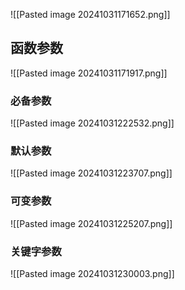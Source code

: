 
![[Pasted image 20241031171652.png]]


## 函数参数
![[Pasted image 20241031171917.png]]

### 必备参数
![[Pasted image 20241031222532.png]]

### 默认参数
![[Pasted image 20241031223707.png]]

### 可变参数
![[Pasted image 20241031225207.png]]

### 关键字参数
![[Pasted image 20241031230003.png]]